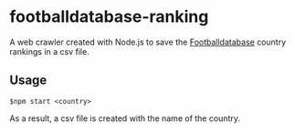 # footballdatabase-ranking

A web crawler created with Node.js to save the [Footballdatabase](https://footballdatabase.com/) country rankings in a csv file.

## Usage
```
$npm start <country>
```

As a result, a csv file is created with the name of the country.